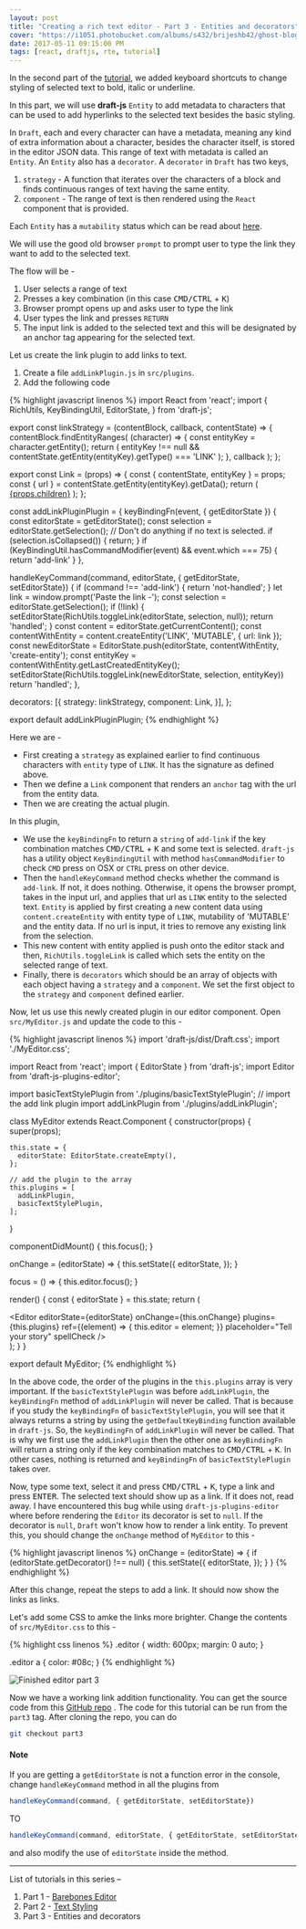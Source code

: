 ```yaml
---
layout: post
title: "Creating a rich text editor - Part 3 - Entities and decorators"
cover: "https://i1051.photobucket.com/albums/s432/brijeshb42/ghost-blog/2abfadcb-d409-41d8-8a73-d9c07f07141d.png"
date: 2017-05-11 09:15:00 PM
tags: [react, draftjs, rte, tutorial]
---
```


In the second part of the [tutorial](http://bitwiser.in/2017/04/13/creating-rte-part-2-text-styling.html), we added keyboard shortcuts to change styling of selected text to bold, italic or underline.

In this part, we will use **draft-js** `Entity` to add metadata to characters that can be used to add hyperlinks to the selected text besides the basic styling.

In `Draft`, each and every character can have a metadata, meaning any kind of extra information about a character, besides the character itself, is stored in the editor JSON data. This range of text with metadata is called an `Entity`. An `Entity` also has a `decorator`. A `decorator` in `Draft` has two keys,

1. `strategy` - A function that iterates over the characters of a block and finds continuous ranges of text having the same entity.
2. `component` - The range of text is then rendered using the `React` component that is provided.

Each `Entity` has a `mutability` status which can be read about [here](https://draftjs.org/docs/advanced-topics-entities.html#mutability).

We will use the good old browser `prompt` to prompt user to type the link they want to add to the selected text.

The flow will be -

1. User selects a range of text
2. Presses a key combination (in this case <kbd>CMD/CTRL</kbd> + <kbd>K</kbd>)
3. Browser prompt opens up and asks user to type the link
4. User types the link and presses `RETURN`
5. The input link is added to the selected text and this will be designated by an anchor tag appearing for the selected text.

Let us create the link plugin to add links to text.

1. Create a file `addLinkPlugin.js` in `src/plugins`.
2. Add the following code

{% highlight javascript linenos %}
import React from 'react';
import {
  RichUtils,
  KeyBindingUtil,
  EditorState,
} from 'draft-js';


export const linkStrategy = (contentBlock, callback, contentState) => {
  contentBlock.findEntityRanges(
    (character) => {
      const entityKey = character.getEntity();
      return (
        entityKey !== null &&
        contentState.getEntity(entityKey).getType() === 'LINK'
      );
    },
    callback
  );
};


export const Link = (props) => {
  const { contentState, entityKey } = props;
  const { url } = contentState.getEntity(entityKey).getData();
  return (
    <a
      className="link"
      href={url}
      rel="noopener noreferrer"
      target="_blank"
      aria-label={url}
    >{props.children}</a>
  );
};

const addLinkPluginPlugin = {
  keyBindingFn(event, { getEditorState }) {
    const editorState = getEditorState();
    const selection = editorState.getSelection();
    // Don't do anything if no text is selected.
    if (selection.isCollapsed()) {
      return;
    }
    if (KeyBindingUtil.hasCommandModifier(event) && event.which === 75) {
      return 'add-link'
    }
  },

  handleKeyCommand(command, editorState, { getEditorState, setEditorState}) {
    if (command !== 'add-link') {
      return 'not-handled';
    }
    let link = window.prompt('Paste the link -');
    const selection = editorState.getSelection();
    if (!link) {
      setEditorState(RichUtils.toggleLink(editorState, selection, null));
      return 'handled';
    }
    const content = editorState.getCurrentContent();
    const contentWithEntity = content.createEntity('LINK', 'MUTABLE', { url: link });
    const newEditorState = EditorState.push(editorState, contentWithEntity, 'create-entity');
    const entityKey = contentWithEntity.getLastCreatedEntityKey();
    setEditorState(RichUtils.toggleLink(newEditorState, selection, entityKey))
    return 'handled';
  },

  decorators: [{
    strategy: linkStrategy,
    component: Link,
  }],
};

export default addLinkPluginPlugin;
{% endhighlight %}

Here we are -

* First creating a `strategy` as explained earlier to find continuous characters with `entity` type of `LINK`. It has the signature as defined above.
* Then we define a `Link` component that renders an `anchor` tag with the url from the entity data.
* Then we are creating the actual plugin.

In this plugin,

* We use the `keyBindingFn` to return a `string` of `add-link` if the key combination matches <kbd>CMD/CTRL</kbd> + <kbd>K</kbd> and some text is selected. `draft-js` has a utility object `KeyBindingUtil` with method `hasCommandModifier` to check `CMD` press on OSX or `CTRL` press on other device.
* Then the `handleKeyCommand` method checks whether the command is `add-link`. If not, it does nothing. Otherwise, it opens the browser prompt, takes in the input url, and applies that url as `LINK` entity to the selected text. `Entity` is applied by first creating a new content data using `content.createEntity` with entity type of `LINK`, mutability of 'MUTABLE' and the entity data. If no url is input, it tries to remove any existing link from the selection.
* This new content with entity applied is push onto the editor stack and then, `RichUtils.toggleLink` is called which sets the entity on the selected range of text.
* Finally, there is `decorators` which should be an array of objects with each object having a `strategy` and a `component`. We set the first object to the `strategy` and `component` defined earlier.

Now, let us use this newly created plugin in our editor component. Open `src/MyEditor.js` and update the code to this -

{% highlight javascript linenos %}
import 'draft-js/dist/Draft.css';
import './MyEditor.css';

import React from 'react';
import { EditorState } from 'draft-js';
import Editor from 'draft-js-plugins-editor';

import basicTextStylePlugin from './plugins/basicTextStylePlugin';
// import the add link plugin
import addLinkPlugin from './plugins/addLinkPlugin';

class MyEditor extends React.Component {
  constructor(props) {
    super(props);

    this.state = {
      editorState: EditorState.createEmpty(),
    };
    
    // add the plugin to the array
    this.plugins = [
      addLinkPlugin,
      basicTextStylePlugin,
    ];
  }

  componentDidMount() {
    this.focus();
  }

  onChange = (editorState) => {
    this.setState({
      editorState,
    });
  }

  focus = () => {
    this.editor.focus();
  }

  render() {
    const { editorState } = this.state;
    return (
      <div className="editor" onClick={this.focus}>
        <Editor
          editorState={editorState}
          onChange={this.onChange}
          plugins={this.plugins}
          ref={(element) => { this.editor = element; }}
          placeholder="Tell your story"
          spellCheck
        />
      </div>
    );
  }
}

export default MyEditor;
{% endhighlight %}

In the above code, the order of the plugins in the `this.plugins` array is very important. If the `basicTextStylePlugin` was before `addLinkPlugin`, the `keyBindingFn` method of `addLinkPlugin` will never be called. That is because if you study the `keyBindingFn` of `basicTextStylePlugin`, you will see that it always returns a string by using the `getDefaultKeyBinding` function available in `draft-js`. So, the `keyBindingFn` of `addLinkPlugin` will never be called. That is why we first use the `addLinkPlugin` then the other one as `keyBindingFn` will return a string only if the key combination matches to <kbd>CMD/CTRL</kbd> + <kbd>K</kbd>. In other cases, nothing is returned and `keyBindingFn` of `basicTextStylePlugin` takes over.

Now, type some text, select it and press <kbd>CMD/CTRL</kbd> + <kbd>K</kbd>, type a link and press <kbd>ENTER</kbd>. The selected text should show up as a link. If it does not, read away. I have encountered this bug while using `draft-js-plugins-editor` where before rendering the `Editor` its decorator is set to `null`. If the decorator is `null`, `Draft` won't know how to render a link entity. To prevent this, you should change the `onChange` method of `MyEditor` to this -

{% highlight javascript linenos %}
onChange = (editorState) => {
  if (editorState.getDecorator() !== null) {
    this.setState({
      editorState,
    });
  }
}
{% endhighlight %}

After this change, repeat the steps to add a link. It should now show the links as links.

Let's add some CSS to amke the links more brighter. Change the contents of `src/MyEditor.css` to this -

{% highlight css linenos %}
.editor {
  width: 600px;
  margin: 0 auto;
}

.editor a {
    color: #08c;
}
{% endhighlight %}

![Finished editor part 3](http://res.cloudinary.com/beetoo/image/upload/v1494533095/rte/draft-part3.gif)

Now we have a working link addition functionality. You can get the source code from this [GitHub repo](https://github.com/brijeshb42/draft-text-editor-tutorial) . The code for this tutorial can be run from the `part3` tag. After cloning the repo, you can do

```bash
git checkout part3
```

>
#### Note

>
If you are getting a `getEditorState` is not a function error in the console, change `handleKeyCommand` method in all the plugins from

>
```js
handleKeyCommand(command, { getEditorState, setEditorState})
```
>
TO
>
```js
handleKeyCommand(command, editorState, { getEditorState, setEditorState})
```
>
and also modify the use of `editorState` inside the method.

---

List of tutorials in this series –

1. Part 1 - [Barebones Editor](http://bitwiser.in/2017/04/11/creating-rte-barebones-editor.html)
2. Part 2 - [Text Styling](http://bitwiser.in/2017/04/13/creating-rte-part-2-text-styling.html)
3. Part 3 - Entities and decorators
